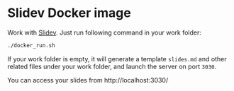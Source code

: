 # Slidev Docker image

Work with [Slidev](https://sli.dev/). Just run following command in your work folder:

```bash
./docker_run.sh
```

If your work folder is empty, it will generate a template `slides.md` and other related files under your work folder, and launch the server on port `3030`. 

You can access your slides from http://localhost:3030/

